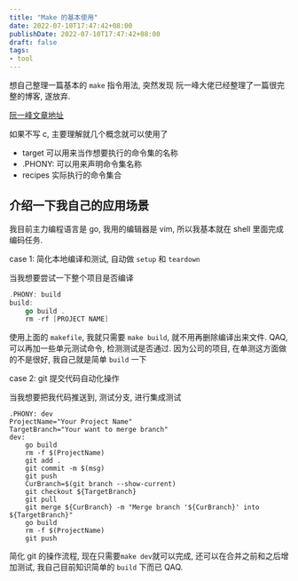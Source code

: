 ```yaml
---
title: "Make 的基本使用"
date: 2022-07-10T17:47:42+08:00
publishDate: 2022-07-10T17:47:42+08:00
draft: false
tags:
- tool
---
```


想自己整理一篇基本的 `make` 指令用法, 突然发现 阮一峰大佬已经整理了一篇很完整的博客, 遂放弃.

[阮一峰文章地址](https://www.ruanyifeng.com/blog/2015/02/make.html)

如果不写 c, 主要理解就几个概念就可以使用了

- target 可以用来当作想要执行的命令集的名称
- .PHONY:  可以用来声明命令集名称
- recipes 实际执行的命令集合

## 介绍一下我自己的应用场景

我目前主力编程语言是 go, 我用的编辑器是 vim, 所以我基本就在 shell 里面完成编码任务. 

case 1: 简化本地编译和测试, 自动做 `setup` 和 `teardown`

当我想要尝试一下整个项目是否编译

``` go 
.PHONY: build
build: 
	go build .
	rm -rf [PROJECT NAME]
```

使用上面的 `makefile`, 我就只需要 `make build`, 就不用再删除编译出来文件. QAQ, 可以再加一些单元测试命令, 检测测试是否通过. 因为公司的项目, 在单测这方面做的不是很好, 我自己就是简单 `build` 一下

case 2: git 提交代码自动化操作

当我想要把我代码推送到, 测试分支, 进行集成测试

```
.PHONY: dev
ProjectName="Your Project Name"
TargetBranch="Your want to merge branch"
dev:
	go build 
	rm -f $(ProjectName)
	git add .
	git commit -m $(msg)
	git push
	CurBranch=$(git branch --show-current)
	git checkout ${TargetBranch}
	git pull 
	git merge ${CurBranch} -m "Merge branch '${CurBranch}' into ${TargetBranch}"
	go build
	rm -f $(ProjectName) 
	git push
```

简化 git 的操作流程, 现在只需要`make dev`就可以完成, 还可以在合并之前和之后增加测试, 我自己目前知识简单的 `build` 下而已 QAQ. 
